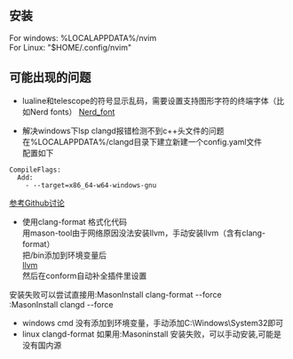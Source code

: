 ## 安装
For windows: %LOCALAPPDATA%/nvim  
For Linux: "$HOME/.config/nvim"  

## 可能出现的问题
- lualine和telescope的符号显示乱码，需要设置支持图形字符的终端字体（比如Nerd fonts） 
[Nerd_font](https://www.nerdfonts.com/)  
  

- 解决windows下lsp clangd报错检测不到c++头文件的问题  
在%LOCALAPPDATA%/clangd目录下建立新建一个config.yaml文件  
配置如下  
```
CompileFlags:  
  Add:
    - --target=x86_64-w64-windows-gnu
```
[参考Github讨论](https://github.com/clangd/clangd/issues/537#issuecomment-1479544442)  

- 使用clang-format 格式化代码  
用mason-tool由于网络原因没法安装llvm，手动安装llvm（含有clang-format）  
把/bin添加到环境变量后  
[llvm](https://github.com/llvm/llvm-project/releases/)  
然后在conform自动补全插件里设置  

安装失败可以尝试直接用:MasonInstall clang-format --force  
:MasonInstall clangd --force  

- windows cmd 没有添加到环境变量，手动添加C:\Windows\System32即可  
- linux clangd-format 如果用:Masoninstall 安装失败，可以手动安装,可能是没有国内源  

